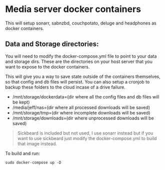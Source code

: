 # Media server docker containers
This will setup sonarr, sabnzbd, couchpotato, deluge and headphones as docker containers.

## Data and Storage directories:
You will need to modify the docker-compose.yml file to point to your data and storage dirs.
These are the directories on your host server that you want to expose to the docker containers.

This will give you a way to save state outside of the containers themselves, so that config and db files will persist. You can also setup a cronjob to backup these folders to the cloud incase of a drive failure.

* /mnt/storage/dockerdata=(dir where all the config files and db files will be kept)
* /media/jeff/nas=(dir where all processed downloads will be saved)
* /mnt/storage/tmp=(dir where incomplete downloads will be saved)
* /mnt/storage/downloads=(dir where unprocessed downloads will be saved)

> Sickbeard is included but not used, I use sonarr instead but if you want to use sickbeard just modify the docker-compose.yml to build that image instead.

To build and run:

`sudo docker-compose up -D`
